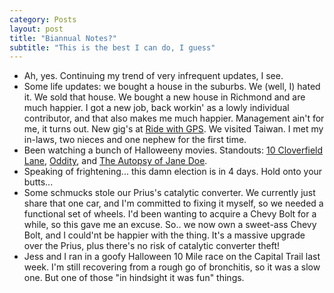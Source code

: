 ```yaml
---
category: Posts
layout: post
title: "Biannual Notes?"
subtitle: "This is the best I can do, I guess"
---
```

- Ah, yes. Continuing my trend of very infrequent updates, I see.
- Some life updates: we bought a house in the suburbs. We (well, I) hated it.
  We sold that house. We bought a new house in Richmond and are much happier. I
  got a new job, back workin' as a lowly individual contributor, and that also
  makes me much happier. Management ain't for me, it turns out. New gig's at
  [Ride with GPS](https://ridewithgps.com). We visited Taiwan. I met my
  in-laws, two nieces and one nephew for the first time. 
- Been watching a bunch of Halloweeny movies. Standouts: [10 Cloverfield
  Lane](https://www.imdb.com/title/tt1179933/),
  [Oddity](https://www.imdb.com/title/tt26470109/), and [The Autopsy of Jane
  Doe](https://www.imdb.com/title/tt3289956/).
- Speaking of frightening... this damn election is in 4 days. Hold onto your butts...
- Some schmucks stole our Prius's catalytic converter. We currently just share
  that one car, and I'm committed to fixing it myself, so we needed a
  functional set of wheels. I'd been wanting to acquire a Chevy Bolt for a
  while, so this gave me an excuse. So.. we now own a sweet-ass Chevy Bolt, and
  I could'nt be happier with the thing. It's a massive upgrade over the Prius,
  plus there's no risk of catalytic converter theft!
- Jess and I ran in a goofy Halloween 10 Mile race on the Capital Trail last
  week. I'm still recovering from a rough go of bronchitis, so it was a slow
  one. But one of those "in hindsight it was fun" things.
